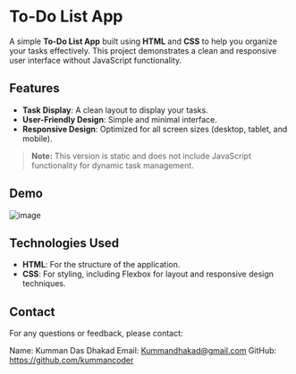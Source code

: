 # To-Do List App

A simple **To-Do List App** built using **HTML** and **CSS** to help you organize your tasks effectively. This project demonstrates a clean and responsive user interface without JavaScript functionality.

## Features

- **Task Display**: A clean layout to display your tasks.
- **User-Friendly Design**: Simple and minimal interface.
- **Responsive Design**: Optimized for all screen sizes (desktop, tablet, and mobile).

> **Note:** This version is static and does not include JavaScript functionality for dynamic task management.

## Demo

![image](https://github.com/user-attachments/assets/a01071cb-f60b-4e94-a1ce-996130ee7684)

## Technologies Used

- **HTML**: For the structure of the application.
- **CSS**: For styling, including Flexbox for layout and responsive design techniques.

 ## Contact
For any questions or feedback, please contact:

Name: Kumman Das Dhakad
Email: Kummandhakad@gmail.com 
GitHub: https://github.com/kummancoder
